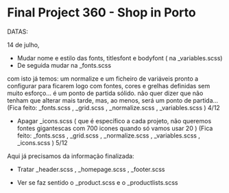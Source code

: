 # Final Project 360 - Shop in Porto
DATAS: 

14 de julho,


- Mudar nome e estilo das fonts, titlesfont e bodyfont ( na _variables.scss)
- De seguida mudar na _fonts.scss

com isto já temos: um normalize e um ficheiro de variáveis pronto a configurar para ficarem logo com fontes, cores e grelhas definidas sem muito esforço... é um ponto de partida sólido. não quer dizer que não tenham que alterar mais tarde, mas, ao menos, será um ponto de partida...
(Fica feito: _fonts.scss , _grid.scss , _normalize.scss , _variables.scss ) 4/12

- Apagar _icons.scss ( que é específico a cada projeto, não queremos fontes gigantescas com 700 icones quando só vamos usar 20 )
(Fica feito: _fonts.scss , _grid.scss , _normalize.scss , _variables.scss , _icons.scss ) 5/12


Aqui já precisamos da informação finalizada:
- Tratar _header.scss , _homepage.scss , _footer.scss 

- Ver se faz sentido o _product.scss e o _productlists.scss



